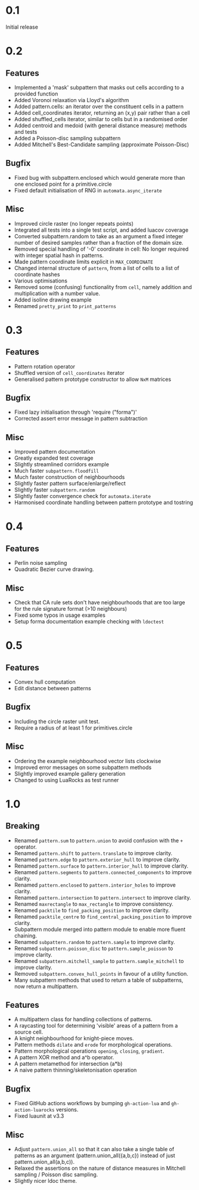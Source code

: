 # 0.1
Initial release

# 0.2

## Features
- Implemented a 'mask' subpattern that masks out cells according to a provided
  function
- Added Voronoi relaxation via Lloyd's algorithm
- Added pattern.cells: an iterator over the constituent cells in a pattern
- Added cell_coordinates iterator, returning an (x,y) pair rather than a cell
- Added shuffled_cells iterator, similar to cells but in a randomised order
- Added centroid and medoid (with general distance measure) methods and tests
- Added a Poisson-disc sampling subpattern
- Added Mitchell's Best-Candidate sampling (approximate Poisson-Disc)

## Bugfix
- Fixed bug with subpattern.enclosed which would generate more than one enclosed
  point for a primitive.circle
- Fixed default initialisation of RNG in `automata.async_iterate`

## Misc
- Improved circle raster (no longer repeats points)
- Integrated all tests into a single test script, and added luacov coverage
- Converted subpattern.random to take as an argument a fixed integer number of
  desired samples rather than a fraction of the domain size.
- Removed special handling of '-0' coordinate in cell: No longer required with
  integer spatial hash in patterns.
- Made pattern coordinate limits explicit in `MAX_COORDINATE`
- Changed internal structure of `pattern`, from a list of cells to a list of
  coordinate hashes
- Various optimisations
- Removed some (confusing) functionality from `cell`, namely addition and
  multiplication with a number value.
- Added isoline drawing example
- Renamed `pretty_print` to `print_patterns`

# 0.3

## Features
- Pattern rotation operator
- Shuffled version of `cell_coordinates` iterator
- Generalised pattern prototype constructor to allow `NxM` matrices 

## Bugfix
- Fixed lazy initialisation through 'require ("forma")'
- Corrected assert error message in pattern subtraction

## Misc
- Improved pattern documentation
- Greatly expanded test coverage
- Slightly streamlined corridors example
- Much faster `subpattern.floodfill`
- Much faster construction of neighbourhoods
- Slightly faster pattern surface/enlarge/reflect
- Slightly faster `subpattern.random`
- Slightly faster convergence check for `automata.iterate`
- Harmonised coordinate handling between pattern prototype and tostring
  

# 0.4

## Features
- Perlin noise sampling
- Quadratic Bezier curve drawing.

## Misc
 - Check that CA rule sets don't have neighbourhoods that are too large for 
   the rule signature format (>10 neighbours)
 - Fixed some typos in usage examples
 - Setup forma documentation example checking with `ldoctest`

# 0.5

## Features
 - Convex hull computation
 - Edit distance between patterns

## Bugfix
 - Including the circle raster unit test.
 - Require a radius of at least 1 for primitives.circle

## Misc
 - Ordering the example neighbourhood vector lists clockwise
 - Improved error messages on some subpattern methods
 - Slightly improved example gallery generation
 - Changed to using LuaRocks as test runner

# 1.0

## Breaking
 - Renamed `pattern.sum` to `pattern.union` to avoid confusion with the
   `+` operator.
 - Renamed `pattern.shift` to `pattern.translate` to improve clarity.
 - Renamed `pattern.edge` to `pattern.exterior_hull` to improve clarity.
 - Renamed `pattern.surface` to `pattern.interior_hull` to improve clarity.
 - Renamed `pattern.segments` to `pattern.connected_components` to improve clarity.
 - Renamed `pattern.enclosed` to `pattern.interior_holes` to improve clarity.
 - Renamed `pattern.intersection` to `pattern.intersect` to improve clarity.
 - Renamed `maxrectangle` to `max_rectangle` to improve consistency.
 - Renamed `packtile` to `find_packing_position` to improve clarity.
 - Renamed `packtile_centre` to `find_central_packing_position` to improve clarity.
 - Subpattern module merged into pattern module to enable more fluent chaining.
 - Renamed `subpattern.random` to `pattern.sample` to improve clarity.
 - Renamed `subpattern.poisson_disc` to `pattern.sample_poisson` to improve clarity.
 - Renamed `subpattern.mitchell_sample` to `pattern.sample_mitchell` to improve clarity.
 - Removed `subpattern.convex_hull_points` in favour of a utility function.
 - Many subpattern methods that used to return a table of subpatterns, now return a multipattern.

## Features
 - A multipattern class for handling collections of patterns.
 - A raycasting tool for determining 'visible' areas of a pattern
   from a source cell.
 - A knight neighbourhood for knight-piece moves.
 - Pattern methods `dilate` and `erode` for morphological operations.
 - Pattern morphological operations `opening`, `closing`, `gradient`.
 - A pattern XOR method and a^b operator.
 - A pattern metamethod for intersection (a*b)
 - A naive pattern thinning/skeletonisation operation

## Bugfix
 - Fixed GitHub actions workflows by bumping `gh-action-lua` and
   `gh-action-luarocks` versions.
 - Fixed luaunit at v3.3 

## Misc
 - Adjust `pattern.union_all` so that it can also take a single table of patterns as
   an argument (pattern.union_all({a,b,c}) instead of just pattern.union_all(a,b,c)).
 - Relaxed the assertions on the nature of distance measures in Mitchell
   sampling / Poisson disc sampling.
 - Slightly nicer ldoc theme.

